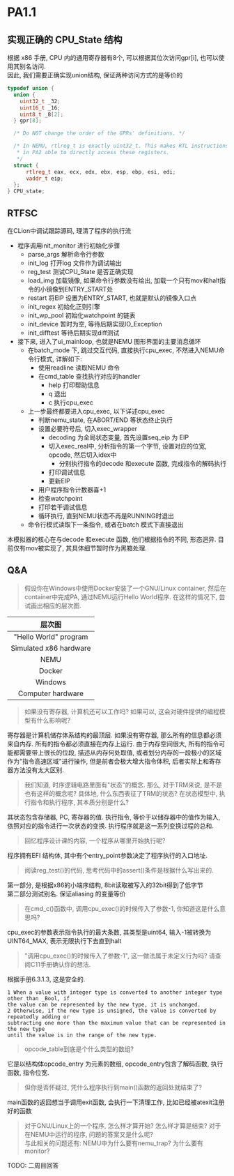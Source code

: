 # PA1.1
## 实现正确的 CPU_State 结构
根据 x86 手册, CPU 内的通用寄存器有8个, 可以根据其位次访问gpr\[i\], 也可以使用其别名访问.  
因此, 我们需要正确实现union结构, 保证两种访问方式的是等价的
```c++
typedef union {
  union {
    uint32_t _32;
    uint16_t _16;
    uint8_t _8[2];
  } gpr[8];

  /* Do NOT change the order of the GPRs' definitions. */

  /* In NEMU, rtlreg_t is exactly uint32_t. This makes RTL instructions
   * in PA2 able to directly access these registers.
   */
  struct {
      rtlreg_t eax, ecx, edx, ebx, esp, ebp, esi, edi;
      vaddr_t eip;
  };
} CPU_state;
```

## RTFSC

在CLion中调试跟踪源码, 理清了程序的执行流
- 程序调用init_monitor 进行初始化步骤
  - parse_args 解析命令行参数
  - init_log 打开log 文件作为调试输出
  - reg_test 测试CPU_State 是否正确实现
  - load_img 加载镜像, 如果命令行参数没有给出, 
  加载一个只有mov和halt指令的小镜像到ENTRY_START处
  - restart 将EIP 设置为ENTRY_START, 也就是默认的镜像入口点
  - init_regex 初始化正则引擎
  - init_wp_pool 初始化watchpoint 的链表
  - init_device 暂时为空, 等待后期实现IO_Exception 
  - init_difftest 等待后期实现diff测试
- 接下来, 进入了ui_mainloop, 也就是NEMU 图形界面的主要消息循环
  - 在batch_mode 下, 跳过交互代码, 直接执行cpu_exec, 不然进入NEMU命令行模式, 详解如下:
    - 使用readline 读取NEMU 命令
    - 在cmd_table 查找执行对应的handler
        - help 打印帮助信息
        - q 退出
        - c 执行cpu_exec
  - 上一步最终都要进入cpu_exec, 以下详述cpu_exec
    - 判断nemu_state, 在ABORT/END 等状态终止执行
    - 设置必要符号后, 切入exec_wrapper
      - decoding 为全局状态变量, 首先设置seq_eip 为 EIP
      - 切入exec_real中, 分析指令的第一个字节, 设置对应的位宽, opcode, 然后切入idex中
        - 分别执行指令的decode 和execute 函数, 
        完成指令的解码执行
      - 打印调试信息
      - 更新EIP
    - 用户程序指令计数器喜+1
    - 检查watchpoint 
    - 打印若干调试信息
    - 循环执行, 直到NEMU状态不再是RUNNING时退出
  - 命令行模式读取下一条指令, 或者在batch 模式下直接退出

本模拟器的核心在与decode 和execute 函数, 
他们根据指令的不同, 形态迥异. 目前仅有mov被实现了, 
其具体细节暂时作为黑箱处理.


## Q&A
> 假设你在Windows中使用Docker安装了一个GNU/Linux container, 
> 然后在container中完成PA, 通过NEMU运行Hello World程序. 在这样的情况下, 尝试画出相应的层次图.

|      层次图             |
|:----------------------:|
| "Hello World" program  |
| Simulated x86 hardware |
| NEMU                   |
| Docker                 |
| Windows                |
| Computer hardware      |

> 如果没有寄存器, 计算机还可以工作吗? 如果可以, 这会对硬件提供的编程模型有什么影响呢?

寄存器是计算机储存体系结构的最顶层. 如果没有寄存器, 那么所有的信息都必须来自内存. 
所有的指令都必须直接在内存上运行. 由于内存空间很大, 所有的指令可能都需要带上很长的位段, 描述从内存何处取值,
或者划分内存的一段极小的区域作为"指令高速区域"进行操作, 
但是前者会极大增大指令体积, 后者实际上和寄存器方法没有太大区别. 

> 我们知道, 时序逻辑电路里面有"状态"的概念. 
> 那么, 对于TRM来说, 是不是也有这样的概念呢? 
> 具体地, 什么东西表征了TRM的状态? 在状态模型中, 执行指令和执行程序, 其本质分别是什么?

其状态包含存储器, PC, 寄存器的值. 
执行指令, 等价于以储存器中的值作为输入, 依照对应的指令进行一次状态的变换. 
执行程序就是这一系列变换过程的总和. 

> 回忆程序设计课的内容, 一个程序从哪里开始执行呢?

程序拥有EFI 结构体, 其中有个entry_point参数决定了程序执行的入口地址. 

> 阅读reg_test()的代码, 思考代码中的assert()条件是根据什么写出来的.

第一部分, 是根据x86的小端序结构, 8bit读取被写入的32bit得到了低字节  
第二部分测试别名. 保证aliasing 的变量等价
> 在cmd_c()函数中, 调用cpu_exec()的时候传入了参数-1, 你知道这是什么意思吗?

cpu_exec的参数表示指令执行的最大条数, 其类型是uint64, 输入-1被转换为UINT64_MAX, 
表示无限执行下去直到halt 

> "调用cpu_exec()的时候传入了参数-1", 这一做法属于未定义行为吗? 请查阅C11手册确认你的想法.

根据手册6.3.1.3, 这是安全的. 
```
1 When a value with integer type is converted to another integer type other than _Bool, if
the value can be represented by the new type, it is unchanged.
2 Otherwise, if the new type is unsigned, the value is converted by repeatedly adding or
subtracting one more than the maximum value that can be represented in the new type
until the value is in the range of the new type. 
```

> opcode_table到底是个什么类型的数组? 

它是以结构体opcode_entry 为元素的数组, 
opcode_entry包含了解码函数, 执行函数, 指令位宽.

> 但你是否怀疑过, 凭什么程序执行到main()函数的返回处就结束了?

main函数的返回想当于调用exit函数, 会执行一下清理工作, 比如已经被atexit注册好的函数

> 对于GNU/Linux上的一个程序, 怎么样才算开始? 怎么样才算是结束? 
> 对于在NEMU中运行的程序, 问题的答案又是什么呢?  
> 与此相关的问题还有: NEMU中为什么要有nemu_trap? 为什么要有monitor?

TODO: 二周目回答

